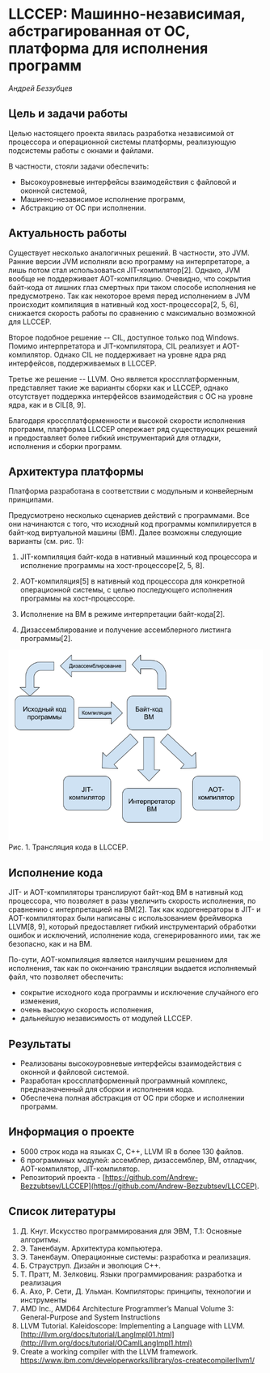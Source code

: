 # LLCCEP: Машинно-независимая, абстрагированная от ОС, платформа для исполнения программ

*Андрей Беззубцев*

## Цель и задачи работы

Целью настоящего проекта явилась разработка независимой от процессора и операционной системы платформы, реализующую подсистемы работы с окнами и файлами.

В частности, стояли задачи обеспечить:

* Высокоуровневые интерфейсы взаимодействия с файловой и оконной системой,
* Машинно-независимое исполнение программ,
* Абстракцию от ОС при исполнении.

## Актуальность работы

Существует несколько аналогичных решений. В частности, это JVM. Ранние версии JVM исполняли всю программу на интерпретаторе, а лишь потом стал использоваться JIT-компилятор[2]. Однако, JVM вообще не поддерживает AOT-компиляцию. Очевидно, что сокрытия байт-кода от лишних глаз смертных при таком способе исполнения не предусмотрено. Так как некоторое время перед исполнением в JVM происходит компиляция в нативный код хост-процессора[2, 5, 6], снижается скорость работы по сравнению с максимально возможной для LLCCEP.

Второе подобное решение -- CIL, доступное только под Windows. Помимо интерпретатора и JIT-компилятора, CIL реализует и AOT-компилятор. Однако CIL не поддерживает на уровне ядра ряд интерфейсов, поддерживаемых в LLCCEP.

Третье же решение -- LLVM. Оно является кроссплатформенным, представляет такие же варианты сборки как и LLCCEP, однако отсутствует поддержка интерфейсов взаимодействия с ОС на уровне ядра, как и в CIL[8, 9].

Благодаря кроссплатформенности и высокой скорости исполнения программ, платформа LLCCEP опережает ряд существующих решений и предоставляет более гибкий инструментарий для отладки, исполнения и сборки программ.

## Архитектура платформы

Платформа разработана в соответствии с модульным и конвейерным принципами.

Предусмотрено несколько сценариев действий с программами. Все они начинаются с того, что исходный код программы компилируется в байт-код виртуальной машины (ВМ). Далее возможны следующие варианты (см. рис. 1):

1. JIT-компиляция байт-кода в нативный машинный код процессора и исполнение программы на хост-процессоре[2, 5, 8].

2. AOT-компиляция[5] в нативный код процессора для конкретной операционной системы, с целью последующего исполнения программы на хост-процессоре.

3. Исполнение на ВМ в режиме интерпретации байт-кода[2].

4. Дизассемблирование и получение ассемблерного листинга программы[2].

![Рис. 1. Трансляция кода в LLCCEP.](/junk/codeTranslation.png)Рис. 1. Трансляция кода в LLCCEP.

## Исполнение кода

JIT- и AOT-компиляторы транслируют байт-код ВМ в нативный код процессора, что позволяет в разы увеличить скорость исполнения, по сравнению с интерпретацией на ВМ[2]. Так как кодогенераторы в JIT- и AOT-компиляторах были написаны с использованием фреймворка LLVM[8, 9], который предоставляет гибкий инструментарий обработки ошибок и исключений, исполнение кода, сгенерированного ими, так же безопасно, как и на ВМ.

По-сути, AOT-компиляция является наилучшим решением для исполнения, так как по окончанию трансляции выдается исполняемый файл, что позволяет обеспечить:

* сокрытие исходного кода программы и исключение случайного его изменения,
* очень высокую скорость исполнения,
* дальнейшую независимость от модулей LLCCEP.

## Результаты

* Реализованы высокоуровневые интерфейсы взаимодействия с оконной и файловой системой.
* Разработан кроссплатформенный программный комплекс, предназначенный для сборки и исполнения кода.
* Обеспечена полная абстракция от ОС при сборке и исполнении программ.

## Информация о проекте

* 5000 строк кода на языках C, C++, LLVM IR в более 130 файлов.
* 6 программных модулей: ассемблер, дизассемблер, ВМ, отладчик, AOT-компилятор, JIT-компилятор.
* Репозиторий проекта - [https://github.com/Andrew-Bezzubtsev/LLCCEP](https://github.com/Andrew-Bezzubtsev/LLCCEP).

## Список литературы

1. Д. Кнут. Искусство программирования для ЭВМ, Т.1: Основные алгоритмы.
2. Э. Таненбаум. Архитектура компьютера.
3. Э. Таненбаум. Операционные системы: разработка и реализация.
4. Б. Страуструп. Дизайн и эволюция C++.
5. Т. Пратт, М. Зелковиц. Языки программирования: разработка и реализация
6. А. Ахо, Р. Сети, Д. Ульман. Компиляторы: принципы, технологии и инструменты
7. AMD Inc., AMD64 Architecture Programmer’s Manual Volume 3: General-Purpose and System Instructions
8. LLVM Tutorial. Kaleidoscope: Implementing a Language with LLVM. [http://llvm.org/docs/tutorial/LangImpl01.html](http://llvm.org/docs/tutorial/OCamlLangImpl1.html)
9. Create a working compiler with the LLVM framework. [https://www](https://www.ibm.com/developerworks/library/os-createcompilerllvm1/)[.ibm.com/developerworks/library/os-createcompilerllvm1/](https://www.ibm.com/developerworks/library/os-createcompilerllvm1/)
